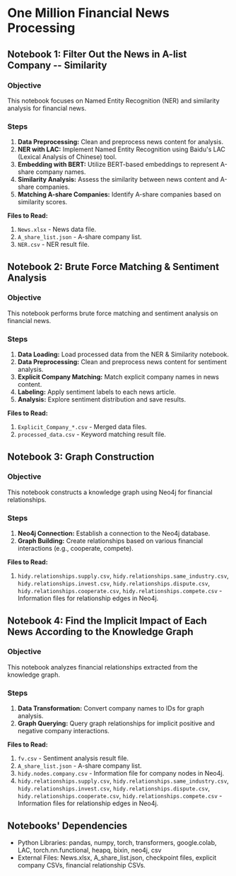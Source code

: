 # One Million Financial News Processing


## Notebook 1: Filter Out the News in A-list Company -- Similarity

### Objective 
This notebook focuses on Named Entity Recognition (NER) and similarity analysis for financial news.

### Steps

1. **Data Preprocessing:** Clean and preprocess news content for analysis.
2. **NER with LAC:** Implement Named Entity Recognition using Baidu's LAC (Lexical Analysis of Chinese) tool.
3. **Embedding with BERT:** Utilize BERT-based embeddings to represent A-share company names.
4. **Similarity Analysis:** Assess the similarity between news content and A-share companies.
5. **Matching A-share Companies:** Identify A-share companies based on similarity scores.

**Files to Read:**
1. `News.xlsx` - News data file.
2. `A_share_list.json` - A-share company list.
3. `NER.csv` - NER result file.



## Notebook 2: Brute Force Matching & Sentiment Analysis

### Objective
This notebook performs brute force matching and sentiment analysis on financial news.

### Steps

1. **Data Loading:** Load processed data from the NER & Similarity notebook.
2. **Data Preprocessing:** Clean and preprocess news content for sentiment analysis.
3. **Explicit Company Matching:** Match explicit company names in news content.
4. **Labeling:** Apply sentiment labels to each news article.
5. **Analysis:** Explore sentiment distribution and save results.

**Files to Read:**
1. `Explicit_Company_*.csv` - Merged data files.
2. `processed_data.csv` - Keyword matching result file.

## Notebook 3: Graph Construction

### Objective
This notebook constructs a knowledge graph using Neo4j for financial relationships.

### Steps

1. **Neo4j Connection:** Establish a connection to the Neo4j database.
2. **Graph Building:** Create relationships based on various financial interactions (e.g., cooperate, compete).

**Files to Read:**
1. `hidy.relationships.supply.csv`, `hidy.relationships.same_industry.csv`, `hidy.relationships.invest.csv`, `hidy.relationships.dispute.csv`, `hidy.relationships.cooperate.csv`, `hidy.relationships.compete.csv` - Information files for relationship edges in Neo4j.
## Notebook 4: Find the Implicit Impact of Each News According to the Knowledge Graph

### Objective
This notebook analyzes financial relationships extracted from the knowledge graph.

### Steps

1. **Data Transformation:** Convert company names to IDs for graph analysis.
2. **Graph Querying:** Query graph relationships for implicit positive and negative company interactions.


**Files to Read:**
1. `fv.csv` - Sentiment analysis result file.
2. `A_share_list.json` - A-share company list.
3. `hidy.nodes.company.csv` - Information file for company nodes in Neo4j.
4. `hidy.relationships.supply.csv`, `hidy.relationships.same_industry.csv`, `hidy.relationships.invest.csv`, `hidy.relationships.dispute.csv`, `hidy.relationships.cooperate.csv`, `hidy.relationships.compete.csv` - Information files for relationship edges in Neo4j.

## Notebooks' Dependencies

- Python Libraries: pandas, numpy, torch, transformers, google.colab, LAC, torch.nn.functional, heapq, bixin, neo4j, csv
- External Files: News.xlsx, A_share_list.json, checkpoint files, explicit company CSVs, financial relationship CSVs.

